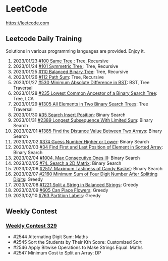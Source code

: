 # LeetCode

https://leetcode.com

## Leetcode Daily Training

Solutions in various programming languages are provided. Enjoy it.

1. 2023/01/23 [#100 Same Tree ](https://github.com/LeetcodeRush/Leetcode/tree/main/Problems/01-Same-Tree): Tree, Recursive
2. 2023/01/24 [#101 Symmetric Tree ](https://github.com/LeetcodeRush/Leetcode/tree/main/Problems/02-Symmetric-Tree): Tree, Recursive
3. 2023/01/25 [#110 Balanced Binary Tree](https://github.com/LeetcodeRush/Leetcode/tree/main/Problems/03-Balanced-Binary-Tree): Tree, Recursive
4. 2023/01/26 [#112 Path Sum](https://github.com/LeetcodeRush/Leetcode/tree/main/Problems/04-Path-Sum): Tree, Recursive
5. 2023/01/27 [#530 Minimum Absolute Difference in BST](https://github.com/LeetcodeRush/Leetcode/tree/main/Problems/05-Minimum-Absolute-Difference-in-BST): BST, Tree Traversal
6. 2023/01/28 [#235 Lowest Common Ancestor of a Binary Search Tree](https://github.com/LeetcodeRush/Leetcode/tree/main/Problems/06-Lowest-Common-Ancestor-of-a-Binary-Search-Tree): Tree, LCA
7. 2023/01/29 [#1305 All Elements in Two Binary Search Trees](https://github.com/LeetcodeRush/Leetcode/tree/main/Problems/07-All-Elements-in-Two-Binary-Search-Trees): Tree Traversal
8. 2023/01/30 [#35 Search Insert Position](https://github.com/LeetcodeRush/Leetcode/tree/main/Problems/08-Search-Insert-Position): Binary Search
9. 2023/01/31 [#2389 Longest Subsequence With Limited Sum](https://github.com/LeetcodeRush/Leetcode/tree/main/Problems/09-Longest-Subsequence-With-Limited-Sum): Binary Search
10. 2023/02/01 [#1385 Find the Distance Value Between Two Arrays](https://github.com/LeetcodeRush/Leetcode/tree/main/Problems/10-Find-the-Distance-Value-Between-Two-Arrays): Binary Search
11. 2023/02/02 [#374 Guess Number Higher or Lower](https://github.com/LeetcodeRush/Leetcode/tree/main/Problems/11-Guess-Number-Higher-or-Lower): Binary Search
12. 2023/02/03 [#34 Find First and Last Position of Element in Sorted Array](https://github.com/LeetcodeRush/Leetcode/tree/main/Problems/12-Find-First-and-Last-Position-of-Element-in-Sorted-Array): Binary Search
13. 2023/02/04 [#1004. Max Consecutive Ones III](https://github.com/LeetcodeRush/Leetcode/tree/main/Problems/13-Max-Consecutive-Ones-III): Binary Search
14. 2023/02/05 [#74. Search a 2D Matrix](https://github.com/LeetcodeRush/Leetcode/tree/main/Problems/14-Search-a-2D-Matrix): Binary Search
15. 2023/02/06 [#2517. Maximum Tastiness of Candy Basket](https://github.com/LeetcodeRush/Leetcode/tree/main/Problems/15-Maximum-Tastiness-of-Candy-Basket): Binary Search
16. 2023/02/07 [#2160 Minimum Sum of Four Digit Number After Splitting Digits](https://github.com/LeetcodeRush/Leetcode/tree/main/Problems/16-Minimum-Sum-of-Four-Digit-Number-After-Splitting-Digits): Greedy
17. 2023/02/08 [#1221 Split a String in Balanced Strings](https://github.com/LeetcodeRush/Leetcode/tree/main/Problems/17-Split-a-String-in-Balanced-Strings): Greedy
18. 2023/02/09 [#605 Can Place Flowers](https://github.com/LeetcodeRush/Leetcode/tree/main/Problems/18-Can-Place-Flowers): Greedy
19. 2023/02/10 [#763 Partition Labels](): Greedy

## Weekly Contest

### [Weekly Contest 329](https://github.com/LeetcodeRush/Leetcode/tree/main/Problems/Weekly-Contest-329)
* #2544 Alternating Digit Sum: Maths
* #2545 Sort the Students by Their Kth Score: Customized Sort
* #2546 Apply Bitwise Operations to Make Strings Equal: Maths
* #2547 Minimum Cost to Split an Array: DP
